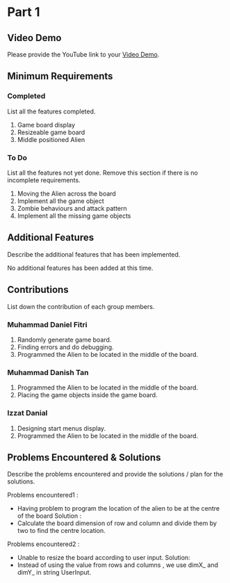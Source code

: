 # Part 1

## Video Demo

Please provide the YouTube link to your [Video Demo](https://youtu.be/OaYgDhRaI8E).

## Minimum Requirements

### Completed

List all the features completed.

1. Game board display
2. Resizeable game board
3. Middle positioned Alien

### To Do

List all the features not yet done. Remove this section if there is no incomplete requirements.

1. Moving the Alien across the board
2. Implement all the game object
3. Zombie behaviours and attack pattern
4. Implement all the missing game objects

## Additional Features

Describe the additional features that has been implemented.

No additional features has been added at this time.

## Contributions

List down the contribution of each group members.

### Muhammad Daniel Fitri

1. Randomly generate game board.
2. Finding errors and do debugging.
3. Programmed the Alien to be located in the middle of the board.

### Muhammad Danish Tan

1. Programmed the Alien to be located in the middle of the board.
2. Placing the game objects inside the game board.

### Izzat Danial

1. Designing start menus display.
2. Programmed the Alien to be located in the middle of the board.

## Problems Encountered & Solutions

Describe the problems encountered and provide the solutions / plan for the solutions.

Problems encountered1 :
- Having problem to program the location of the alien to be at the centre of the board
Solution :
- Calculate the board dimension of row and column and divide them by two to find the centre location.

Problems encountered2 :
- Unable to resize the board according to user input.
Solution:
- Instead of using the value from rows and columns , we use dimX_ and dimY_ in string UserInput.